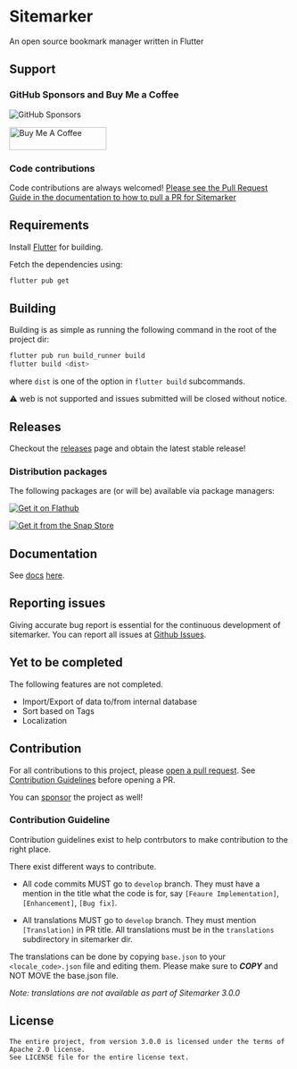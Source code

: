 # Sitemarker

An open source bookmark manager written in Flutter

## Support

### GitHub Sponsors and Buy Me a Coffee

![GitHub Sponsors](https://img.shields.io/github/sponsors/aerocyber?style=for-the-badge&label=GitHub%20Sponsors&link=https%3A%2F%2Fgithub.com%2Fsponsors%2Faerocyber)

<a href="https://www.buymeacoffee.com/aerocyber" target="_blank"><img src="https://cdn.buymeacoffee.com/buttons/default-orange.png" alt="Buy Me A Coffee" height="41" width="174"></a>


### Code contributions

Code contributions are always welcomed! [Please see the Pull Request Guide in the documentation to how to pull a PR for Sitemarker](./docs/issues_and_pr.md#pull-requests)

## Requirements

Install [Flutter](https://flutter.dev) for building.

Fetch the dependencies using:

```bash
flutter pub get
```

## Building

Building is as simple as running the following command in the root of the project dir:

```bash
flutter pub run build_runner build
flutter build <dist>
```

where `dist` is one of the option in `flutter build` subcommands.

:warning: web is not supported and issues submitted will be closed without notice.

## Releases

Checkout the [releases](https://github.com/aerocyber/sitemarker/releases) page and obtain the latest stable release!

### Distribution packages

The following packages are (or will be) available via package managers:

[![Get it on Flathub](https://flathub.org/api/badge?locale=en)](https://flathub.org/app/io.github.aerocyber.sitemarker)

[![Get it from the Snap Store](https://snapcraft.io/static/images/badges/en/snap-store-black.svg)](https://snapcraft.io/sitemarker)

## Documentation

See [docs](docs/index.md) [here](https://aerocyber.github.io/sitemarker).

## Reporting issues

Giving accurate bug report is essential for the continuous development of sitemarker. You can report all issues at [Github Issues](https://github.com/aerocyber/sitemarker/issues).

## Yet to be completed

The following features are not completed.

* Import/Export of data to/from internal database
* Sort based on Tags
* Localization

## Contribution

For all contributions to this project, please [open a pull request](https://github.com/aerocyber/sitemarker/pulls). See [Contribution Guidelines](#contribution-guideline) before opening a PR.

You can [sponsor](#Support) the project as well!

### Contribution Guideline

Contribution guidelines exist to help contrbutors to make contribution to the right place.

There exist different ways to contribute.

* All code commits MUST go to `develop` branch. They must have a mention in the title what the code is for, say `[Feaure Implementation]`, `[Enhancement]`, `[Bug fix]`.

* All translations MUST go to `develop` branch. They must mention `[Translation]` in PR title. All translations must be in the `translations` subdirectory in sitemarker dir.

The translations can be done by copying `base.json` to your `<locale_code>.json` file and editing them. Please make sure to **_COPY_** and NOT MOVE the base.json file.

_Note: translations are not available as part of Sitemarker 3.0.0_

## License

```text
The entire project, from version 3.0.0 is licensed under the terms of Apache 2.0 license.
See LICENSE file for the entire license text.
```
